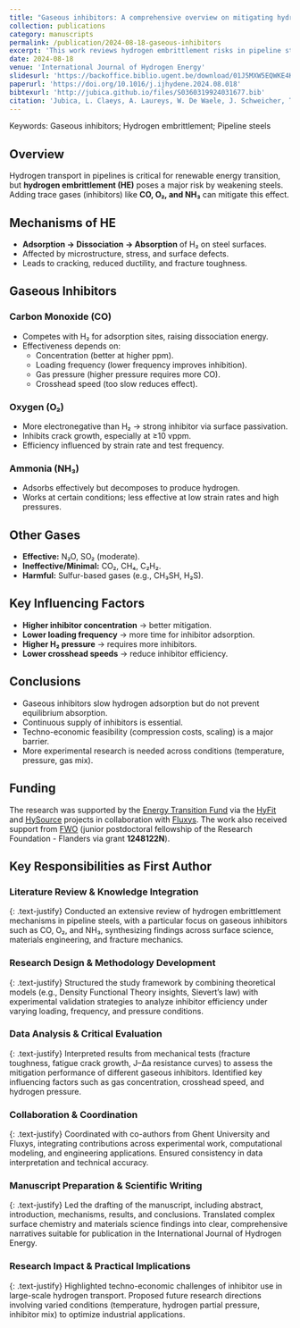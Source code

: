 ```yaml
---
title: "Gaseous inhibitors: A comprehensive overview on mitigating hydrogen embrittlement in pipeline steels"
collection: publications
category: manuscripts
permalink: /publication/2024-08-18-gaseous-inhibitors
excerpt: 'This work reviews hydrogen embrittlement risks in pipeline steels during hydrogen transport and explores mitigation using trace inhibitor gases like oxygen and carbon monoxide. It examines surface interactions, showing inhibitors slow hydrogen adsorption but cannot stop equilibrium absorption, requiring continuous supply. The study highlights how factors such as test type, pressure, and inhibitor concentration affect mitigation effectiveness.'
date: 2024-08-18
venue: 'International Journal of Hydrogen Energy'
slidesurl: 'https://backoffice.biblio.ugent.be/download/01J5MXW5EQWKE4KHDX3CE64KE9/01J5MXW9YBHCBRBWX7TBA94EHV'
paperurl: 'https://doi.org/10.1016/j.ijhydene.2024.08.018'
bibtexurl: 'http://jubica.github.io/files/S0360319924031677.bib'
citation: 'Jubica, L. Claeys, A. Laureys, W. De Waele, J. Schweicher, T. Depover, K. Verbeken, Gaseous inhibitors: A comprehensive overview on mitigating hydrogen embrittlement in pipeline steels, International Journal of Hydrogen Energy 136 (2025) 630-642. doi:10.1016/j.ijhydene.2024.08.018'
---
```


Keywords: Gaseous inhibitors; Hydrogen embrittlement; Pipeline steels

## Overview
Hydrogen transport in pipelines is critical for renewable energy transition, but **hydrogen embrittlement (HE)** poses a major risk by weakening steels. Adding trace gases (inhibitors) like **CO, O₂, and NH₃** can mitigate this effect.

## Mechanisms of HE
- **Adsorption → Dissociation → Absorption** of H₂ on steel surfaces.  
- Affected by microstructure, stress, and surface defects.  
- Leads to cracking, reduced ductility, and fracture toughness.

## Gaseous Inhibitors
### Carbon Monoxide (CO)
- Competes with H₂ for adsorption sites, raising dissociation energy.
- Effectiveness depends on:
  - Concentration (better at higher ppm).
  - Loading frequency (lower frequency improves inhibition).
  - Gas pressure (higher pressure requires more CO).
  - Crosshead speed (too slow reduces effect).

### Oxygen (O₂)
- More electronegative than H₂ → strong inhibitor via surface passivation.
- Inhibits crack growth, especially at ≥10 vppm.
- Efficiency influenced by strain rate and test frequency.

### Ammonia (NH₃)
- Adsorbs effectively but decomposes to produce hydrogen.
- Works at certain conditions; less effective at low strain rates and high pressures.

## Other Gases
- **Effective:** N₂O, SO₂ (moderate).  
- **Ineffective/Minimal:** CO₂, CH₄, C₂H₂.  
- **Harmful:** Sulfur-based gases (e.g., CH₃SH, H₂S).

## Key Influencing Factors
- **Higher inhibitor concentration** → better mitigation.  
- **Lower loading frequency** → more time for inhibitor adsorption.  
- **Higher H₂ pressure** → requires more inhibitors.  
- **Lower crosshead speeds** → reduce inhibitor efficiency.

## Conclusions
- Gaseous inhibitors slow hydrogen adsorption but do not prevent equilibrium absorption.  
- Continuous supply of inhibitors is essential.  
- Techno-economic feasibility (compression costs, scaling) is a major barrier.  
- More experimental research is needed across conditions (temperature, pressure, gas mix).

## Funding
The research was supported by the  [Energy Transition Fund](https://economie.fgov.be/fr/themes/energie/transition-energetique/fonds-de-transition) via the [HyFit](https://www.fluxys.com/en/about-us/energy-transition/pioneering-research-to-accelerate-the-energy-transition) and  [HySource](https://www.fluxys.com/en/about-us/energy-transition/pioneering-research-to-accelerate-the-energy-transition) projects in collaboration with [Fluxys](https://www.fluxys.com/). The work also received support from [FWO](https://www.fwo.be/en/) (junior postdoctoral fellowship of the Research Foundation - Flanders via grant **1248122N**).

## Key Responsibilities as First Author
### Literature Review & Knowledge Integration
{: .text-justify}
Conducted an extensive review of hydrogen embrittlement mechanisms in pipeline steels, with a particular focus on gaseous inhibitors such as CO, O₂, and NH₃, synthesizing findings across surface science, materials engineering, and fracture mechanics.

### Research Design & Methodology Development
{: .text-justify}
Structured the study framework by combining theoretical models (e.g., Density Functional Theory insights, Sievert’s law) with experimental validation strategies to analyze inhibitor efficiency under varying loading, frequency, and pressure conditions.

### Data Analysis & Critical Evaluation
{: .text-justify}
Interpreted results from mechanical tests (fracture toughness, fatigue crack growth, J–∆a resistance curves) to assess the mitigation performance of different gaseous inhibitors. Identified key influencing factors such as gas concentration, crosshead speed, and hydrogen pressure.

### Collaboration & Coordination
{: .text-justify}
Coordinated with co-authors from Ghent University and Fluxys, integrating contributions across experimental work, computational modeling, and engineering applications. Ensured consistency in data interpretation and technical accuracy.

### Manuscript Preparation & Scientific Writing
{: .text-justify}
Led the drafting of the manuscript, including abstract, introduction, mechanisms, results, and conclusions. Translated complex surface chemistry and materials science findings into clear, comprehensive narratives suitable for publication in the International Journal of Hydrogen Energy.

### Research Impact & Practical Implications
{: .text-justify}
Highlighted techno-economic challenges of inhibitor use in large-scale hydrogen transport. Proposed future research directions involving varied conditions (temperature, hydrogen partial pressure, inhibitor mix) to optimize industrial applications.
